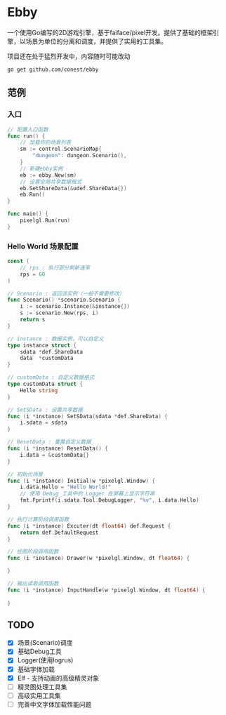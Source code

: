 # Ebby

一个使用Go编写的2D游戏引擎，基于faiface/pixel开发。提供了基础的框架引擎，以场景为单位的分离和调度，并提供了实用的工具集。

项目还在处于猛烈开发中，内容随时可能改动

```
go get github.com/conest/ebby
```

## 范例

### 入口

``` go
// 配置入口函数
func run() {
    // 加载你的场景列表
	sm := control.ScenarioMap{
		"dungeon": dungeon.Scenario(),
	}
    // 新建ebby实例
	eb := ebby.New(sm)
    // 设置全局共享数据格式
	eb.SetShareData(&udef.ShareData{})
	eb.Run()
}

func main() {
	pixelgl.Run(run)
}
```

### Hello World 场景配置
```go
const (
	// rps : 执行部分刷新速率
	rps = 60
)

// Scenario : 返回该实例（一般不需要修改）
func Scenario() *scenario.Scenario {
	i := scenario.Instance(&instance{})
	s := scenario.New(rps, i)
	return s
}

// instance : 数据实例，可以自定义
type instance struct {
	sdata *def.ShareData
    data  *customData
}

// customData : 自定义数据格式
type customData struct {
	Hello string
}

// SetSData : 设置共享数据
func (i *instance) SetSData(sdata *def.ShareData) {
	i.sdata = sdata
}

// ResetData : 重置自定义数据
func (i *instance) ResetData() {
	i.data = &customData{}
}

// 初始化场景
func (i *instance) Initial(w *pixelgl.Window) {
    i.data.Hello = "Hello World!"
    // 使用 Debug 工具中的 Logger 在屏幕上显示字符串
    fmt.Fprintf(i.sdata.Tool.DebugLogger, "%v", i.data.Hello)
}

// 执行计算阶段调用函数
func (i *instance) Excuter(dt float64) def.Request {
	return def.DefaultRequest
}

// 绘图阶段调用函数
func (i *instance) Drawer(w *pixelgl.Window, dt float64) {

}

// 输出读取调用函数
func (i *instance) InputHandle(w *pixelgl.Window, dt float64) {
	
}
```

## TODO
- [x] 场景(Scenario)调度
- [x] 基础Debug工具
- [x] Logger(使用logrus)
- [x] 基础字体加载
- [x] Elf - 支持动画的高级精灵对象
- [ ] 精灵图处理工具集
- [ ] 高级实用工具集
- [ ] 完善中文字体加载性能问题